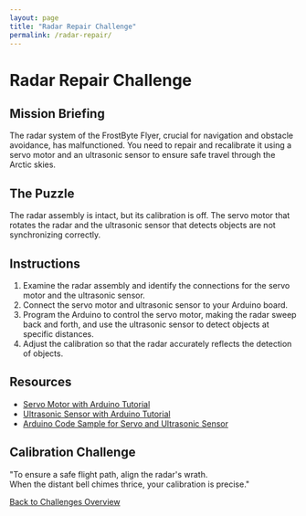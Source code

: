 ```yaml
---
layout: page
title: "Radar Repair Challenge"
permalink: /radar-repair/
---
```


# Radar Repair Challenge

## Mission Briefing
The radar system of the FrostByte Flyer, crucial for navigation and obstacle avoidance, has malfunctioned. You need to repair and recalibrate it using a servo motor and an ultrasonic sensor to ensure safe travel through the Arctic skies.

## The Puzzle
The radar assembly is intact, but its calibration is off. The servo motor that rotates the radar and the ultrasonic sensor that detects objects are not synchronizing correctly.

## Instructions
1. Examine the radar assembly and identify the connections for the servo motor and the ultrasonic sensor.
2. Connect the servo motor and ultrasonic sensor to your Arduino board.
3. Program the Arduino to control the servo motor, making the radar sweep back and forth, and use the ultrasonic sensor to detect objects at specific distances.
4. Adjust the calibration so that the radar accurately reflects the detection of objects.

## Resources
- [Servo Motor with Arduino Tutorial](link-to-servo-motor-arduino-tutorial.pdf)
- [Ultrasonic Sensor with Arduino Tutorial](link-to-ultrasonic-sensor-arduino-tutorial.pdf)
- [Arduino Code Sample for Servo and Ultrasonic Sensor](link-to-arduino-servo-ultrasonic-code-sample.pdf)

## Calibration Challenge
"To ensure a safe flight path, align the radar's wrath.  
When the distant bell chimes thrice, your calibration is precise."

[Back to Challenges Overview](/challenges/)

